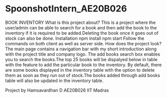 # SpoonshotIntern_AE20B026
BOOK INVENTORY 
What is this project about?
This is a project where the user/admin can be able to search for a book and then add the book to the inventory if it is required to be added.Deleting the book once it goes out of stock can also be done.
Installation
npm install 
npm start 
Follow the commands on both client as well as server side.
How does the project look?
The main page contains a navigation bar with my short introduction along with the project title and company logo.
The add books search box enables you to search the books.The top 25 books will be dispalyed below in table with the feature to add the particular book to the inventory.
By default, there are some books displayed in the inventory table with the option to delete them as soon as they run out of stock.The books added through add books table will also be updated in the inventory table.

Project by
Hamsavardhan D
AE20B026
IIT Madras
